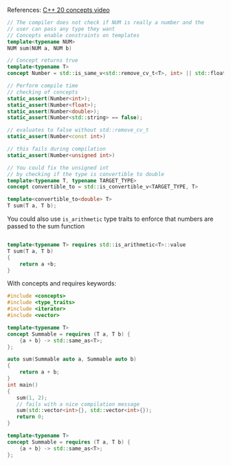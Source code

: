 
References:
[C++ 20 concepts video](https://www.youtube.com/watch?v=stsBt5L1_XE&t=2s)

```c++
// The compiler does not check if NUM is really a number and the
// user can pass any type they want
// Concepts enable constraints on templates
template<typename NUM>
NUM sum(NUM a, NUM b)
```



```c++
// Concept returns true
template<typename T>
concept Number = std::is_same_v<std::remove_cv_t<T>, int> || std::floating_point<T>;

// Perform compile time
// checking of concepts
static_assert(Number<int>);
static_assert(Number<float>);
static_assert(Number<double>);
static_assert(Number<std::string> == false);

// evaluates to false without std::remove_cv_t
static_assert(Number<const int>)

// this fails during compilation
static_assert(Number<unsigned int>)
```


```c++
// You could fix the unsigned int
// by checking if the type is convertible to double
template<typename T, typename TARGET_TYPE>
concept convertible_to = std::is_convertible_v<TARGET_TYPE, T>

template<convertible_to<double> T>
T sum(T a, T b);

```

You could also use `is_arithmetic` type traits to enforce that
numbers are passed to the sum function

```c++

template<typename T> requires std::is_arithmetic<T>::value
T sum(T a, T b)
{
	return a +b;
}

```

With concepts and requires keywords:
```c++
#include <concepts>
#include <type_traits>
#include <iterator>
#include <vector>

template<typename T>
concept Summable = requires (T a, T b) {
    {a + b} -> std::same_as<T>;
};

auto sum(Summable auto a, Summable auto b)
{
    return a + b;
}
int main()
{
   sum(1, 2);
   // fails with a nice compilation message
   sum(std::vector<int>{}, std::vector<int>{});
   return 0;
}
```


```c++
template<typename T>
concept Summable = requires (T a, T b) {
    {a + b} -> std::same_as<T>;
};
```

